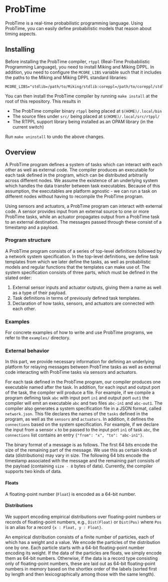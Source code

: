 # ProbTime

ProbTime is a real-time probabilistic programming language. Using ProbTime, you can easily define probabilistic models that reason about timing aspects.

## Installing

Before installing the ProbTime compiler, `rtppl` (Real-Time Probabilistic Programming Language), you need to install Miking and Miking DPPL. In addition, you need to configure the `MCORE_LIBS` variable such that it includes the paths to the Miking and Miking DPPL standard libraries:
```
MCORE_LIBS="stdlib=/path/to/Miking/stdlib:coreppl=/path/to/coreppl/stdlib"
```

You can then install the ProbTime compiler by running `make install` at the root of this repository. This results in

* The ProbTime compiler binary `rtppl` being placed at `$(HOME)/.local/bin`
* The source files under `src/` being placed at `$(HOME)/.local/src/rtppl/`
* The RTPPL support library being installed as an OPAM library (in the current switch)

Run `make uninstall` to undo the above changes.

## Overview

A ProbTime program defines a system of tasks which can interact with each other as well as external code. The compiler produces an executable for each task defined in the program, which can be distributed arbitrarily across different nodes. We assume the existence of an underlying system which handles the data transfer between task executables. Because of this assumption, the executables are platform agnostic - we can run a task on different nodes without having to recompile the ProbTime program.

Using sensors and actuators, a ProbTime program can interact with external code. A sensor provides input from an external source to one or more ProbTime tasks, while an actuator propagates output from a ProbTime task to an external destination. The messages passed through these consist of a timestamp and a payload.

### Program structure

A ProbTime program consists of a series of top-level definitions followed by a network system specification. In the top-level definitions, we define task templates from which we later define the tasks, as well as probabilistic models and regular functions that the templates can make use of. The system specification consists of three parts, which must be defined in the stated order:

1. External sensor inputs and actuator outputs, giving them a name as well as a type of their payload.
2. Task definitions in terms of previously defined task templates.
3. Declaration of how tasks, sensors, and actuators are connected with each other.

### Examples

For concrete examples of how to write and use ProbTime programs, we refer to the `examples/` directory.

### External behavior

In this part, we provide necessary information for defining an underlying platform for relaying messages between ProbTime tasks as well as external code interacting with ProbTime tasks via sensors and actuators.

For each task defined in the ProbTime program, our compiler produces one executable named after the task. In addition, for each input and output port of the task, the compiler will produce a file. For example, if we compile a program defining task `abc` with input port `in1` and output port `out1` the compiler will emit an executable `abc` and two files `abc-in1` and `abc-out1`. The compiler also generates a system specification file in a JSON format, called `network.json`. This file declares the names of the `tasks` defined in the program, as well as the `sensors` and `actuators`. In addition, it defines the `connections` based on the system specification. For example, if we declare the input from a sensor `x` to be passed to the input port `in1` of task `abc`, the `connections` list contains an entry `{"from": "x", "to": "abc-in1"}`.

The binary format of a message is as follows. The first 64 bits encode the size of the remaining part of the message. We use this as certain kinds of data (distributions) may vary in size. The following 64 bits encode the timestamp associated with the message and the remaining part consists of the payload (containing `size - 8` bytes of data). Currently, the compiler supports two kinds of data.

#### Floats

A floating-point number (`Float`) is encoded as a 64-bit number.

#### Distributions

We support encoding empirical distributions over floating-point numbers or records of floating-point numbers, e.g., `Dist(Float)` or `Dist(Pos)` where `Pos` is an alias for a record `{x : Float, y : Float}`.

An empirical distribution consists of a finite number of particles, each of which has a weight and a value. We encode the particles of the distribution one by one. Each particle starts with a 64-bit floating-point number encoding its weight. If the data of the particles are floats, we simply encode them as 64-bit numbers. Otherwise, if the data is a record type consisting only of floating-point numbers, these are laid out as 64-bit floating-point numbers in memory based on the shortlex order of the labels (sorted first by length and then lexicographically among those with the same length).
